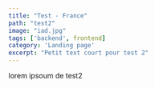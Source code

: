 ```yaml
---
title: "Test - France"
path: "test2"
image: "iad.jpg"
tags: ['backend', frontend]
category: 'Landing page'
excerpt: "Petit text court pour test 2"
---
```

lorem ipsoum de test2
